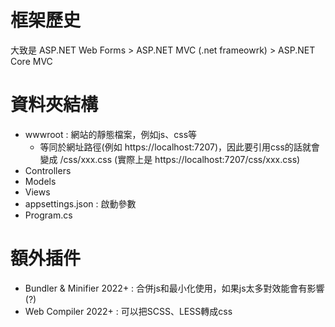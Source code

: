 # 框架歷史
大致是 ASP.NET Web Forms > ASP.NET MVC (.net frameowrk) > ASP.NET Core MVC

# 資料夾結構
- wwwroot : 網站的靜態檔案，例如js、css等
  - 等同於網址路徑(例如 https://localhost:7207)，因此要引用css的話就會變成 /css/xxx.css (實際上是 https://localhost:7207/css/xxx.css)
- Controllers
- Models
- Views
- appsettings.json : 啟動參數
- Program.cs

# 額外插件
- Bundler & Minifier 2022+ : 合併js和最小化使用，如果js太多對效能會有影響 (?)
- Web Compiler 2022+ : 可以把SCSS、LESS轉成css
